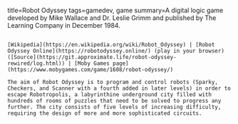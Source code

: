 title=Robot Odyssey
tags=gamedev, game
summary=A digital logic game developed by Mike Wallace and Dr. Leslie Grimm and published by The Learning Company in December 1984.
~~~~~~

[Wikipedia](https://en.wikipedia.org/wiki/Robot_Odyssey) | [Robot Odyssey Online](https://robotodyssey.online/) (play in your browser) ([Source](https://git.approximate.life/robot-odyssey-rewired/log.html)) | [Moby Games page](https://www.mobygames.com/game/1608/robot-odyssey/)

The aim of Robot Odyssey is to program and control robots (Sparky, Checkers, and Scanner with a fourth added in later levels) in order to escape Robotropolis, a labyrinthine underground city filled with hundreds of rooms of puzzles that need to be solved to progress any further. The city consists of five levels of increasing difficulty, requiring the design of more and more sophisticated circuits.
